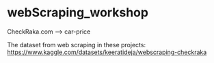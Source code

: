 # webScraping_workshop

CheckRaka.com --> car-price

The dataset from web scraping in these projects:
https://www.kaggle.com/datasets/keeratideja/webscraping-checkraka
